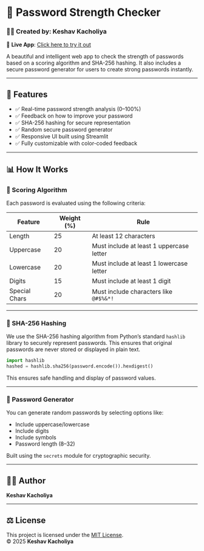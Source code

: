 # 🔐 Password Strength Checker

### 🧑‍💻 Created by: **Keshav Kacholiya**

🚀 **Live App**: [Click here to try it out](https://password-strength-checker-keshav.streamlit.app/)

A beautiful and intelligent web app to check the strength of passwords based on a scoring algorithm and SHA-256 hashing. It also includes a secure password generator for users to create strong passwords instantly.

---

## 🚀 Features

- ✅ Real-time password strength analysis (0–100%)
- ✅ Feedback on how to improve your password
- ✅ SHA-256 hashing for secure representation
- ✅ Random secure password generator
- ✅ Responsive UI built using Streamlit
- ✅ Fully customizable with color-coded feedback

---

## 📊 How It Works

### 🧠 Scoring Algorithm

Each password is evaluated using the following criteria:

| Feature        | Weight (%) | Rule                                       |
|----------------|------------|--------------------------------------------|
| Length         | 25         | At least 12 characters                     |
| Uppercase      | 20         | Must include at least 1 uppercase letter   |
| Lowercase      | 20         | Must include at least 1 lowercase letter   |
| Digits         | 15         | Must include at least 1 digit              |
| Special Chars  | 20         | Must include characters like `@#$%&*!`     |

---

### 🔑 SHA-256 Hashing

We use the SHA-256 hashing algorithm from Python’s standard `hashlib` library to securely represent passwords. This ensures that original passwords are never stored or displayed in plain text.

```python
import hashlib
hashed = hashlib.sha256(password.encode()).hexdigest()
```

This ensures safe handling and display of password values.

---

### 🔐 Password Generator

You can generate random passwords by selecting options like:
- Include uppercase/lowercase
- Include digits
- Include symbols
- Password length (8–32)

Built using the `secrets` module for cryptographic security.

---
## 👨‍💻 Author
**Keshav Kacholiya**  

---

## ⚖️ License

This project is licensed under the [MIT License](LICENSE).  
© 2025 **Keshav Kacholiya**

